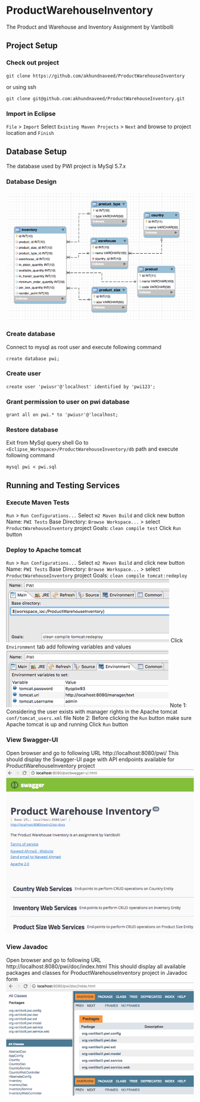 # ProductWarehouseInventory
The Product and Warehouse and Inventory Assignment by Vantibolli

## Project Setup
### Check out project
```
git clone https://github.com/akhundnaveed/ProductWarehouseInventory
```
or using ssh
```
git clone git@github.com:akhundnaveed/ProductWarehouseInventory.git
```
### Import in Eclipse
`File` > `Import` Select `Existing Maven Projects` > `Next` and browse to project location and `Finish`

## Database Setup
The database used by PWI project is MySql 5.7.x

### Database Design
![PWI Database Design](https://github.com/akhundnaveed/ProductWarehouseInventory/blob/master/img/pwi_db.png)
### Create database
Connect to mysql as root user and execute following command
```
create database pwi;
```
### Create user
```
create user 'pwiusr'@'localhost' identified by 'pwi123';
```
### Grant permission to user on pwi database
```
grant all on pwi.* to 'pwiusr'@'localhost;
```
### Restore database
Exit from MySql query shell
Go to `<Eclipse_Workspace>/ProductWarehouseInventory/db` path and execute following command
```
mysql pwi < pwi.sql 
```

## Running and Testing Services
### Execute Maven Tests
`Run` > `Run Configurations...` Select `m2 Maven Build` and click new button
Name: `PWI Tests`
Base Directory: `Browse Workspace...` > select `ProductWarehouseInventory` project
Goals: `clean compile test`
Click `Run` button

### Deploy to Apache tomcat
`Run` > `Run Configurations...` Select `m2 Maven Build` and click new button
Name: `PWI Tests`
Base Directory: `Browse Workspace...` > select `ProductWarehouseInventory` project
Goals: `clean compile tomcat:redeploy`
![maven deployment goals](https://github.com/akhundnaveed/ProductWarehouseInventory/blob/master/img/maven_deploy_goals.png)
Click `Environment` tab add following variables and values
![maven tomcat parameters](https://github.com/akhundnaveed/ProductWarehouseInventory/blob/master/img/maven_tomcat_param.png)
Note 1: Considering the user exists with manager rights in the Apache tomcat `conf/tomcat_users.xml` file
Note 2: Before clicking the `Run` button make sure Apache tomcat is up and running
Click `Run` button

### View Swagger-UI
Open browser and go to following URL
http://localhost:8080/pwi/
This should display the Swagger-UI page with API endpoints available for ProductWarehouseInventory project
![PWI Swagger UI](https://github.com/akhundnaveed/ProductWarehouseInventory/blob/master/img/pwi_swagger_ui.png)

### View Javadoc
Open browser and go to following URL
http://localhost:8080/pwi/doc/index.html
This should display all available packages and classes for ProductWarehouseInventory project in Javadoc form
![PWI Java Documentation](https://github.com/akhundnaveed/ProductWarehouseInventory/blob/master/img/pwi_javadoc.png)



